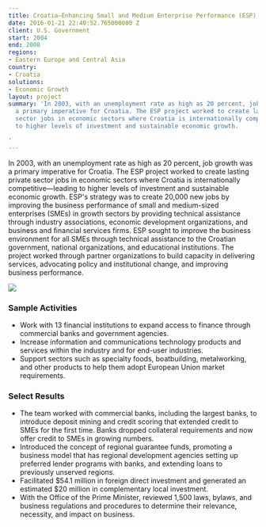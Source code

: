 ```yaml
---
title: Croatia—Enhancing Small and Medium Enterprise Performance (ESP)
date: 2016-01-21 22:40:52.765000000 Z
client: U.S. Government
start: 2004
end: 2008
regions:
- Eastern Europe and Central Asia
country:
- Croatia
solutions:
- Economic Growth
layout: project
summary: 'In 2003, with an unemployment rate as high as 20 percent, job growth was
  a primary imperative for Croatia. The ESP project worked to create lasting private
  sector jobs in economic sectors where Croatia is internationally competitive—leading
  to higher levels of investment and sustainable economic growth.

'
---
```


In 2003, with an unemployment rate as high as 20 percent, job growth was a primary imperative for Croatia. The ESP project worked to create lasting private sector jobs in economic sectors where Croatia is internationally competitive—leading to higher levels of investment and sustainable economic growth. ESP's strategy was to create 20,000 new jobs by improving the business performance of small and medium-sized enterprises (SMEs) in growth sectors by providing technical assistance through industry associations, economic development organizations, and business and financial services firms. ESP sought to improve the business environment for all SMEs through technical assistance to the Croatian government, national organizations, and educational institutions. The project worked through partner organizations to build capacity in delivering services, advocating policy and institutional change, and improving business performance.

![][1]

###  Sample Activities

* Work with 13 financial institutions to expand access to finance through commercial banks and government agencies.
* Increase information and communications technology products and services within the industry and for end-user industries.
* Support sectors such as specialty foods, boatbuilding, metalworking, and other products to help them adopt European Union market requirements.

###  Select Results

* The team worked with commercial banks, including the largest banks, to introduce deposit mining and credit scoring that extended credit to SMEs for the first time. Banks dropped collateral requirements and now offer credit to SMEs in growing numbers.
* Introduced the concept of regional guarantee funds, promoting a business model that has regional development agencies setting up preferred lender programs with banks, and extending loans to previously unserved regions.
* Facilitated $54.1 million in foreign direct investment and generated an estimated $20 million in complementary local investment.
* With the Office of the Prime Minister, reviewed 1,500 laws, bylaws, and business regulations and procedures to determine their relevance, necessity, and impact on business.

[1]: https://assetify-dai.com/projects/Croatia%2C-Zagreb-Market.jpg
